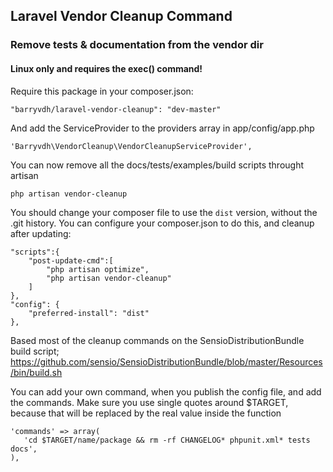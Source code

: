 ## Laravel Vendor Cleanup Command

### Remove tests & documentation from the vendor dir

#### Linux only and requires the exec() command!
Require this package in your composer.json:

    "barryvdh/laravel-vendor-cleanup": "dev-master"

And add the ServiceProvider to the providers array in app/config/app.php

    'Barryvdh\VendorCleanup\VendorCleanupServiceProvider',

You can now remove all the docs/tests/examples/build scripts throught artisan

    php artisan vendor-cleanup

You should change your composer file to use the `dist` version, without the .git history.
You can configure your composer.json to do this, and cleanup after updating:

    "scripts":{
        "post-update-cmd":[
            "php artisan optimize",
            "php artisan vendor-cleanup"
        ]
    },
    "config": {
        "preferred-install": "dist"
    },

Based most of the cleanup commands on the SensioDistributionBundle build script; https://github.com/sensio/SensioDistributionBundle/blob/master/Resources/bin/build.sh

You can add your own command, when you publish the config file, and add the commands.
Make sure you use single quotes around $TARGET, because that will be replaced by the real value inside the function

    'commands' => array(
       'cd $TARGET/name/package && rm -rf CHANGELOG* phpunit.xml* tests docs',
    ),



